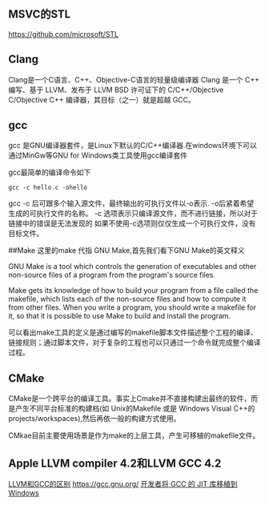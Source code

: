 ## MSVC的STL
https://github.com/microsoft/STL
## Clang
Clang是一个C语言、C++、Objective-C语言的轻量级编译器
Clang 是一个 C++ 编写、基于 LLVM、发布于 LLVM BSD 许可证下的 C/C++/Objective C/Objective C++ 编译器，其目标（之一）就是超越 GCC。
## gcc
gcc 是GNU编译器套件，是Linux下默认的C/C++编译器.在windows环境下可以通过MinGw等GNU for Windows类工具使用gcc编译套件

gcc最简单的编译命令如下

`gcc -c hello.c -ohello`

gcc -c 后可跟多个输入源文件，最终输出的可执行文件以-o表示.
-o后紧着希望生成的可执行文件的名称。
-c 选项表示只编译源文件，而不进行链接，所以对于链接中的错误是无法发现的
如果不使用-c选项则仅仅生成一个可执行文件，没有目标文件。

##Make
这里的make 代指 GNU Make,首先我们看下GNU Make的英文释义

GNU Make is a tool which controls the generation of executables and other non-source files of a program from the program's source files.

Make gets its knowledge of how to build your program from a file called the makefile, which lists each of the non-source files and how to compute it from other files. When you write a program, you should write a makefile for it, so that it is possible to use Make to build and install the program.

可以看出make工具的定义是通过编写的makefile脚本文件描述整个工程的编译、链接规则；通过脚本文件，对于复杂的工程也可以只通过一个命令就完成整个编译过程。

## CMake
CMake是一个跨平台的编译工具。事实上Cmake并不直接构建出最终的软件，而是产生不同平台标准的构建档(如 Unix的Makefile 或是 Windows Visual C++的 projects/workspaces),然后再依一般的构建方式使用。

CMkae目前主要使用场景是作为make的上层工具，产生可移植的makefile文件。

## Apple LLVM compiler 4.2和LLVM GCC 4.2
[LLVM和GCC的区别](https://www.cnblogs.com/zuopeng/p/4141467.html)
https://gcc.gnu.org/
[开发者将 GCC 的 JIT 库移植到 Windows](https://gcc.gnu.org/pipermail/gcc-patches/2020-May/546384.html)